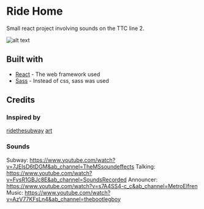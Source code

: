 # Ride Home

Small react project involving sounds on the TTC line 2.

![alt text](https://c.tenor.com/3aMeGnrMRrYAAAAC/art-aesthetic.gif)


## Built with
* [React](https://reactjs.org/docs/getting-started.html) - The web framework used
* [Sass](https://sass-lang.com/) - Instead of css, sass was used

## Credits

### Inspired by
[ridethesubway](https://vanessah9.github.io/ridethesubway/)
[art](https://mienar.tumblr.com/)

### Sounds
Subway: https://www.youtube.com/watch?v=7JEIsD6tDGM&ab_channel=TheMSsoundeffects
Talking: https://www.youtube.com/watch?v=FvsR1GBJc8E&ab_channel=SoundsRecorded
Announcer: https://www.youtube.com/watch?v=s7A4SS4-c_c&ab_channel=MetroElfren
Music: https://www.youtube.com/watch?v=AzV77KFsLn4&ab_channel=thebootlegboy

